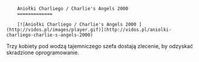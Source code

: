 
        Aniołki Charliego / Charlie's Angels 2000 
        =============
        
        [![Aniołki Charliego / Charlie's Angels 2000 ](http://vidos.pl/images/player.gif)](http://vidos.pl/aniolki-charliego-charlie-s-angels-2000)
        
        
 Trzy kobiety pod wodzą tajemniczego szefa dostają zlecenie, by odzyskać skradzione oprogramowanie.
    